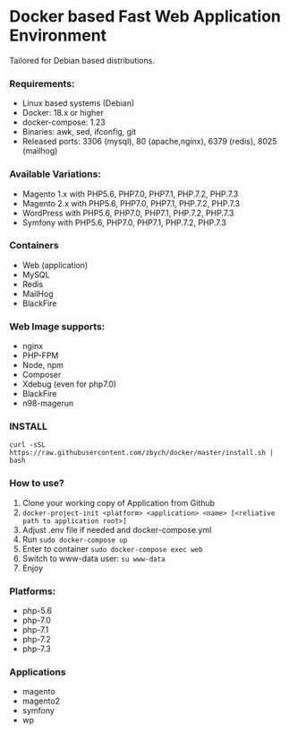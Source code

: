 # Docker based Fast Web Application Environment #
Tailored for Debian based distributions.

### Requirements:
* Linux based systems (Debian)
* Docker: 18.x or higher
* docker-compose: 1.23
* Binaries: awk, sed, ifconfig, git
* Released ports: 3306 (mysql), 80 (apache,nginx), 6379 (redis), 8025 (mailhog)

### Available Variations:
 - Magento 1.x with PHP5.6, PHP7.0, PHP7.1, PHP.7.2, PHP.7.3
 - Magento 2.x with PHP5.6, PHP7.0, PHP7.1, PHP.7.2, PHP.7.3
 - WordPress with PHP5.6, PHP7.0, PHP7.1, PHP.7.2, PHP.7.3
 - Symfony with PHP5.6, PHP7.0, PHP7.1, PHP.7.2, PHP.7.3
 
### Containers
 - Web (application)
 - MySQL
 - Redis
 - MailHog
 - BlackFire

### Web Image supports:
 - nginx
 - PHP-FPM
 - Node, npm
 - Composer
 - Xdebug (even for php7.0)
 - BlackFire
 - n98-magerun

### INSTALL
`curl -sSL https://raw.githubusercontent.com/zbych/docker/master/install.sh | bash`

### How to use?
 1. Clone your working copy of Application from Github
 2. `docker-project-init <platform> <application> <name> [<reliative path to application root>]` 
 3. Adjust .env file if needed and docker-compose.yml
 4. Run `sudo docker-compose up`
 5. Enter to container `sudo docker-compose exec web`
 6. Switch to www-data user: `su www-data`
 7. Enjoy
 
### Platforms:
 - php-5.6
 - php-7.0
 - php-7.1
 - php-7.2
 - php-7.3
 
### Applications
 - magento
 - magento2
 - symfony
 - wp
